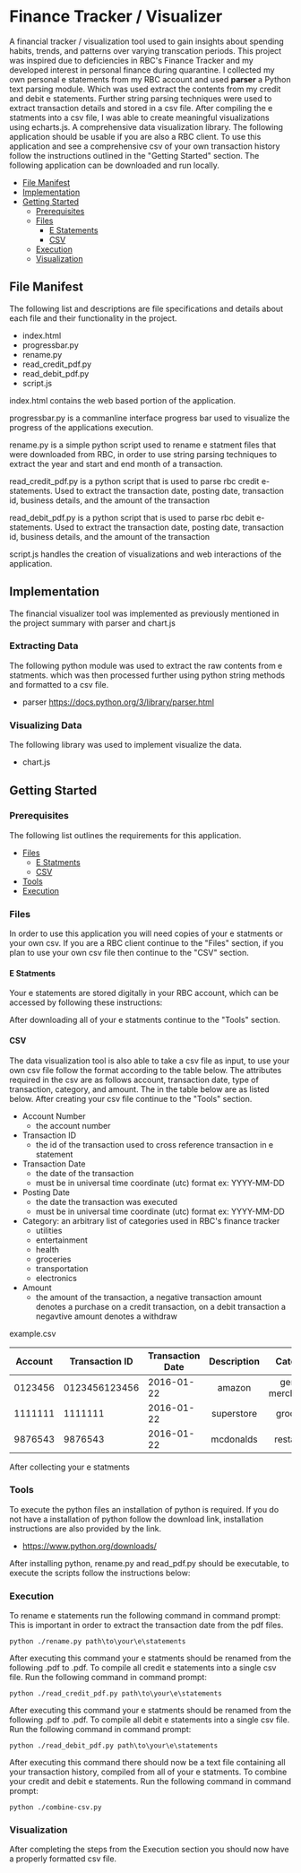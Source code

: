 # Finance Tracker / Visualizer
A financial tracker / visualization tool used to gain insights about spending habits, trends, and patterns over varying transcation periods. This project was inspired due to deficiencies in RBC's Finance Tracker and my developed interest in personal finance during quarantine. I collected my own personal e statements from my RBC account and used **parser** a Python text parsing module. Which was used extract the contents from my credit and debit e statements. Further string parsing techniques were used to extract transaction details and stored in a csv file. After compiling the e statments into a csv file, I was able to create meaningful visualizations using echarts.js. A comprehensive data visualization library. The following application should be usable if you are also a RBC client. To use this application and see a comprehensive csv of your own transaction history follow the instructions outlined in the "Getting Started" section. The following application can be downloaded and run locally.

- [File Manifest](#file-manifest)
- [Implementation](#implementation)
- [Getting Started](#getting-started)
    - [Prerequisites](#prerequisites)
    - [Files](#files)
        - [E Statements](#e-statements)
        - [CSV](#files)
    - [Execution](#execution)
    - [Visualization](#visualization)

## File Manifest
The following list and descriptions are file specifications and details about each file and their functionality in the project.

- index.html
- progressbar.py
- rename.py
- read_credit_pdf.py
- read_debit_pdf.py
- script.js

index.html contains the web based portion of the application.

progressbar.py is a commanline interface progress bar used to visualize the progress of the applications execution. 

rename.py is a simple python script used to rename e statment files that were downloaded from RBC, in order to use string parsing techniques to extract the year and 
start and end month of a transaction.

read_credit_pdf.py is a python script that is used to parse rbc credit e-statements. Used to extract the transaction date, posting date, transaction id, business details, and the amount of the transaction

read_debit_pdf.py is a python script that is used to parse rbc debit e-statements. Used to extract the transaction date, posting date, transaction id, business details, and the amount of the transaction

script.js handles the creation of visualizations and web interactions of the application.

## Implementation
The financial visualizer tool was implemented as previously mentioned in the project summary with parser and chart.js
### Extracting Data
The following python module was used to extract the raw contents from e statments. which was then processed further using python string methods and formatted to a csv file.

- parser https://docs.python.org/3/library/parser.html

### Visualizing Data
The following library was used to implement visualize the data.

- chart.js

## Getting Started
### Prerequisites
The following list outlines the requirements for this application. 

- [Files](#files)
    - [E Statments](#e-statments)
    - [CSV](#csv)
- [Tools](#tools)
- [Execution](#execution)
### Files
In order to use this application you will need copies of your e statments or your own csv. If you are a RBC client continue to the "Files" section, if you plan to use your own csv file then continue to the "CSV" section.

#### E Statments
Your e statements are stored digitally in your RBC account, which can be accessed by following these instructions:

After downloading all of your e statments continue to the "Tools" section.

#### CSV
The data visualization tool is also able to take a csv file as input, to use your own csv file follow the format according to the table below. The attributes required in the csv are as follows account, transaction date, type of transaction, category, and amount. The in the table below are as listed below. After creating your csv file continue to the "Tools" section.

- Account Number
    - the account number 
- Transaction ID
    - the id of the transaction used to cross reference transaction in e statement
- Transaction Date
    - the date of the transaction
    - must be in universal time coordinate (utc) format ex: YYYY-MM-DD
- Posting Date
    - the date the transaction was executed
    - must be in universal time coordinate (utc) format ex: YYYY-MM-DD
- Category: an arbitrary list of categories used in RBC's finance tracker
    - utilities
    - entertainment
    - health
    - groceries
    - transportation
    - electronics
- Amount
    - the amount of the transaction, a negative transaction amount denotes a purchase on a credit transaction, on a debit transaction a negavtive amount denotes a withdraw

example.csv

|Account|Transaction ID|Transaction Date | Description         | Category           | Amount |
|-------|--------------|---------------- |:-------------------:|:------------------:| ------:|
|0123456|0123456123456 |2016-01-22       | amazon              | general merchandise| $00.00 |
|1111111|1111111       |2016-01-22       | superstore          | groceries          | $12.00 |
|9876543|9876543       |2016-01-22       | mcdonalds           | restaurant         |  $1.00 |

After collecting your e statments 

### Tools
To execute the python files an installation of python is required. If you do not have a installation of python follow the download link, installation instructions are also provided by the link.
- https://www.python.org/downloads/

After installing python, rename.py and read_pdf.py should be executable, to execute the scripts follow the instructions below:

### Execution

To rename e statements run the following command in command prompt:
This is important in order to extract the transaction date from the pdf files.

    python ./rename.py path\to\your\e\statements
    
After executing this command your e statments should be renamed from the following .pdf to .pdf.
To compile all credit e statements into a single csv file.
Run the following command in command prompt:

    python ./read_credit_pdf.py path\to\your\e\statements

After executing this command your e statments should be renamed from the following .pdf to .pdf.
To compile all debit e statements into a single csv file.
Run the following command in command prompt:

    python ./read_debit_pdf.py path\to\your\e\statements

After executing this command there should now be a text file containing all your transaction history,
compiled from all of your e statments.
To combine your credit and debit e statements.
Run the following command in command prompt:

    python ./combine-csv.py
    
### Visualization
After completing the steps from the Execution section you should now have a properly formatted csv file.

